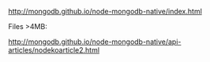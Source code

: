 http://mongodb.github.io/node-mongodb-native/index.html

Files >4MB:

http://mongodb.github.io/node-mongodb-native/api-articles/nodekoarticle2.html

